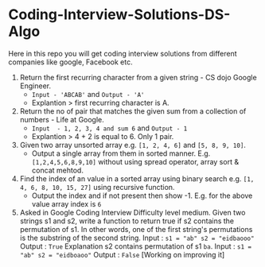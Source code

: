 # Coding-Interview-Solutions-DS-Algo
Here in this repo you will get coding interview solutions from different companies like google, Facebook etc.

1. Return the first recurring character from a given string - CS dojo Google Engineer.
	 - `Input - 'ABCAB'` and `Output - 'A'`
   - Explantion > first recurring character is A.
2. Return the no of pair that matches the given sum from a collection of numbers -  Life at Google.
   - `Input  - 1, 2, 3, 4 and sum 6` and `Output - 1`
   - Explantion > 4 + 2 is equal to 6. Only 1 pair.
3. Given two array unsorted array e.g. `[1, 2, 4, 6]` and `[5, 8, 9, 10]`.
   - Output a single array from them in sorted manner. E.g. `[1,2,4,5,6,8,9,10]` without using spread operator, array sort & concat mehtod.
4. Find the index of an value in a sorted array using binary search e.g. `[1, 4, 6, 8, 10, 15, 27]` using recursive function.
   - Output the index and if not present then show -1. E.g. for the above value array index is `6`
5. Asked in Google Coding Interview Difficulty level medium. Given two strings s1 and s2, write a function to return true if s2 contains the permutation of s1. In other words, one of the first string's permutations is the substring of the second string. Input : `s1 = "ab" s2 = "eidbaooo"` Output : `True` Explanation s2 contains permutation of s1 `ba`. Input : `s1 = "ab" s2 = "eidboaoo"` Output : `False` [Working on improving it]

